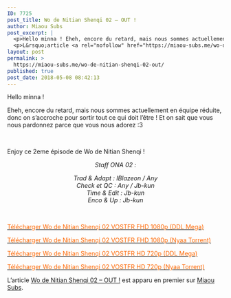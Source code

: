 ```yaml
---
ID: 7725
post_title: Wo de Nitian Shenqi 02 – OUT !
author: Miaou Subs
post_excerpt: |
  <p>Hello minna ! Eheh, encore du retard, mais nous sommes actuellement en &eacute;quipe r&eacute;duite, donc on s&rsquo;accroche pour sortir tout ce qui doit l&rsquo;&ecirc;tre ! Et on sait que vous nous pardonnez parce que vous nous adorez :3 &nbsp; Enjoy ce 2eme &eacute;pisode de Wo de Nitian Shenqi ! Staff ONA 02 : Trad &amp;</p>
  <p>L&rsquo;article <a rel="nofollow" href="https://miaou-subs.me/wo-de-nitian-shenqi-02-out/">Wo de Nitian Shenqi 02 &ndash; OUT !</a> est apparu en premier sur <a rel="nofollow" href="https://miaou-subs.me/">Miaou Subs</a>.</p>
layout: post
permalink: >
  https://miaou-subs.me/wo-de-nitian-shenqi-02-out/
published: true
post_date: 2018-05-08 08:42:13
---
```

<p>Hello minna !</p>
<p>Eheh, encore du retard, mais nous sommes actuellement en équipe réduite, donc on s&#8217;accroche pour sortir tout ce qui doit l&#8217;être ! Et on sait que vous nous pardonnez parce que vous nous adorez :3</p>
<p>&nbsp;</p>
<p>Enjoy ce 2eme épisode de Wo de Nitian Shenqi !</p>
<p style="text-align: center;"><em>Staff ONA 02 :</em></p>
<p style="text-align: center;"><em>Trad &amp; Adapt : IBlazeon / Any</em><br />
<em> Check et QC : Any / Jb-kun</em><br />
<em> Time &amp; Edit : Jb-kun<br />
</em> <em> Enco &amp; Up : Jb-kun</em></p>
<p>&nbsp;</p>
<p><a href="https://mega.nz/#!SWAkTAYZ!0tIjedpH4Oddmgac7Ik6Oyr5KakQqtWwQoG6LbsaQnk"  rel="noopener"><span style="color: #ff6600;">Télécharger Wo de Nitian Shenqi 02 VOSTFR FHD 1080p (DDL Mega)</span></a></p>
<p><a href="https://nyaa.si/view/1035352"  rel="noopener"><span style="color: #ff6600;">Télécharger Wo de Nitian Shenqi 02 VOSTFR FHD 1080p (Nyaa Torrent)</span></a></p>
<p><a href="https://mega.nz/#!rKAykSwC!9ydQ-axgXKC25qEn5vgHQKZRnqwakjemhjHTkxATB00"  rel="noopener"><span style="color: #ff6600;">Télécharger Wo de Nitian Shenqi 02 VOSTFR HD 720p (DDL Mega)</span></a></p>
<p><a href="https://nyaa.si/view/1034862"  rel="noopener"><span style="color: #ff6600;">Télécharger Wo de Nitian Shenqi 02 VOSTFR HD 720p (Nyaa Torrent)</span></a></p>
<p>L’article <a rel="nofollow" href="https://miaou-subs.me/wo-de-nitian-shenqi-02-out/">Wo de Nitian Shenqi 02 &#8211; OUT !</a> est apparu en premier sur <a rel="nofollow" href="https://miaou-subs.me/">Miaou Subs</a>.</p>